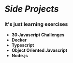 # *Side Projects*

### It's just learning exercises

* **30 Javascript Challenges**
* **Docker**
* **Typescript**
* **Object Oriented Javascript**
* **Node.js**